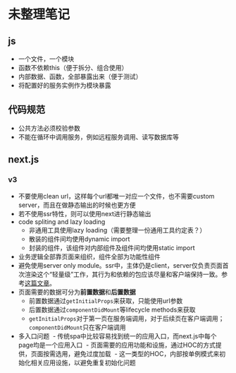 # 未整理笔记

## js

- 一个文件，一个模块
- 函数不依赖this（便于拆分、组合使用）
- 内部数据、函数，全部暴露出来（便于测试）
- 将配置好的服务实例作为模块暴露

## 代码规范

- 公共方法必须校验参数
- 不能在循环中调用服务，例如远程服务调用、读写数据库等

## next.js

### v3

- 不要使用clean url，这样每个url都唯一对应一个文件，也不需要custom server，而且在做静态输出的时候也更方便
- 若不使用ssr特性，则可以使用next进行静态输出
- code spliting and lazy loading
  - 非通用工具使用lazy loading（需要整理一份通用工具约定表？）
  - 散装的组件间均使用dynamic import
  - 封装的组件，该组件对内部组件及组件间均使用static import
- 业务逻辑全部靠页面来组织，组件全部为功能性组件
- 避免使用server only module。ssr中，主体仍是client，server仅负责页面首次渲染这个“轻量级”工作，其行为和依赖的包应该尽量和客户端保持一致。参考[这篇文章](https://arunoda.me/blog/ssr-and-server-only-modules)。
- 页面需要的数据可分为**前置数据**和**后置数据**
  - 前置数据通过`getInitialProps`来获取，只能使用url参数
  - 后置数据通过`componentDidMount`等lifecycle methods来获取
  - `getInitialProps`对于第一页在服务端调用，对于后续页在客户端调用；`componentDidMount`只在客户端调用
- 多入口问题
  - 传统spa中比较容易找到统一的应用入口，而next.js中每个page均是一个应用入口
  - 页面需要的应用功能和设施，通过HOC的方式提供，页面按需选用，避免过度加载
  - 这一类型的HOC，内部按单例模式来初始化相关应用设施，以避免重复初始化问题
